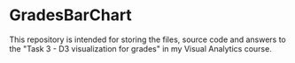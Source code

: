# GradesBarChart
This repository is intended for storing the files, source code and answers to the "Task 3 - D3 visualization for grades" in my Visual Analytics course. 
